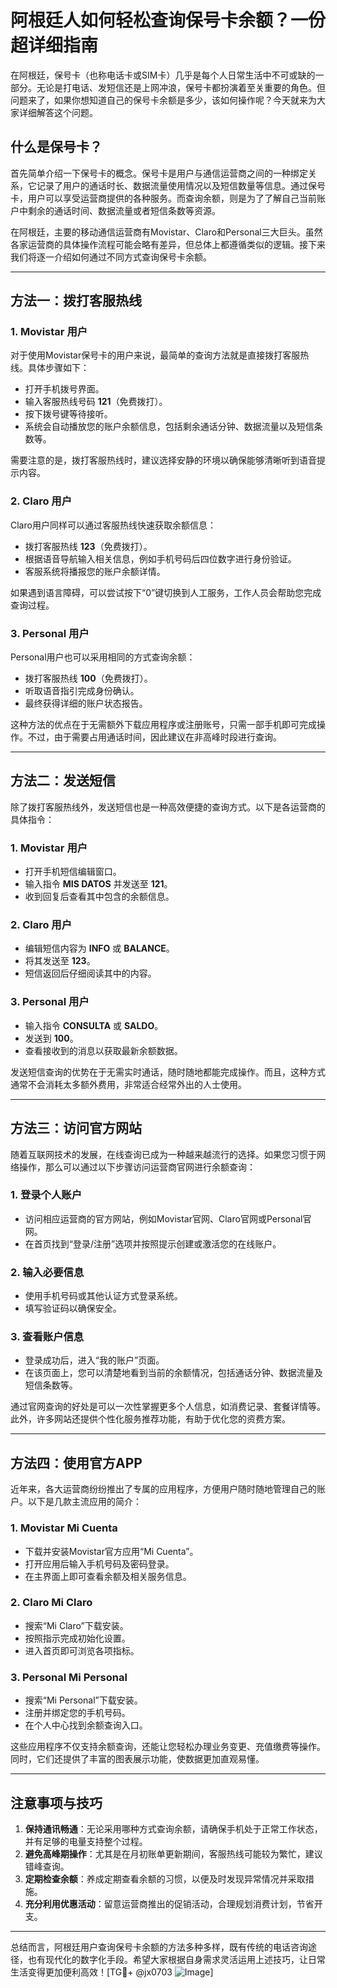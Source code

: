 # 阿根廷人如何轻松查询保号卡余额？一份超详细指南

在阿根廷，保号卡（也称电话卡或SIM卡）几乎是每个人日常生活中不可或缺的一部分。无论是打电话、发短信还是上网冲浪，保号卡都扮演着至关重要的角色。但问题来了，如果你想知道自己的保号卡余额是多少，该如何操作呢？今天就来为大家详细解答这个问题。

## 什么是保号卡？

首先简单介绍一下保号卡的概念。保号卡是用户与通信运营商之间的一种绑定关系，它记录了用户的通话时长、数据流量使用情况以及短信数量等信息。通过保号卡，用户可以享受运营商提供的各种服务。而查询余额，则是为了了解自己当前账户中剩余的通话时间、数据流量或者短信条数等资源。

在阿根廷，主要的移动通信运营商有Movistar、Claro和Personal三大巨头。虽然各家运营商的具体操作流程可能会略有差异，但总体上都遵循类似的逻辑。接下来我们将逐一介绍如何通过不同方式查询保号卡余额。

---

## 方法一：拨打客服热线

### 1. Movistar 用户
对于使用Movistar保号卡的用户来说，最简单的查询方法就是直接拨打客服热线。具体步骤如下：
- 打开手机拨号界面。
- 输入客服热线号码 **121**（免费拨打）。
- 按下拨号键等待接听。
- 系统会自动播放您的账户余额信息，包括剩余通话分钟、数据流量以及短信条数等。

需要注意的是，拨打客服热线时，建议选择安静的环境以确保能够清晰听到语音提示内容。

### 2. Claro 用户
Claro用户同样可以通过客服热线快速获取余额信息：
- 拨打客服热线 **123**（免费拨打）。
- 根据语音导航输入相关信息，例如手机号码后四位数字进行身份验证。
- 客服系统将播报您的账户余额详情。

如果遇到语言障碍，可以尝试按下“0”键切换到人工服务，工作人员会帮助您完成查询过程。

### 3. Personal 用户
Personal用户也可以采用相同的方式查询余额：
- 拨打客服热线 **100**（免费拨打）。
- 听取语音指引完成身份确认。
- 最终获得详细的账户状态报告。

这种方法的优点在于无需额外下载应用程序或注册账号，只需一部手机即可完成操作。不过，由于需要占用通话时间，因此建议在非高峰时段进行查询。

---

## 方法二：发送短信

除了拨打客服热线外，发送短信也是一种高效便捷的查询方式。以下是各运营商的具体指令：

### 1. Movistar 用户
- 打开手机短信编辑窗口。
- 输入指令 **MIS DATOS** 并发送至 **121**。
- 收到回复后查看其中包含的余额信息。

### 2. Claro 用户
- 编辑短信内容为 **INFO** 或 **BALANCE**。
- 将其发送至 **123**。
- 短信返回后仔细阅读其中的内容。

### 3. Personal 用户
- 输入指令 **CONSULTA** 或 **SALDO**。
- 发送到 **100**。
- 查看接收到的消息以获取最新余额数据。

发送短信查询的优势在于无需实时通话，随时随地都能完成操作。而且，这种方式通常不会消耗太多额外费用，非常适合经常外出的人士使用。

---

## 方法三：访问官方网站

随着互联网技术的发展，在线查询已成为一种越来越流行的选择。如果您习惯于网络操作，那么可以通过以下步骤访问运营商官网进行余额查询：

### 1. 登录个人账户
- 访问相应运营商的官方网站，例如Movistar官网、Claro官网或Personal官网。
- 在首页找到“登录/注册”选项并按照提示创建或激活您的在线账户。

### 2. 输入必要信息
- 使用手机号码或其他认证方式登录系统。
- 填写验证码以确保安全。

### 3. 查看账户信息
- 登录成功后，进入“我的账户”页面。
- 在该页面上，您可以清楚地看到当前的余额情况，包括通话分钟、数据流量及短信条数等。

通过官网查询的好处是可以一次性掌握更多个人信息，如消费记录、套餐详情等。此外，许多网站还提供个性化服务推荐功能，有助于优化您的资费方案。

---

## 方法四：使用官方APP

近年来，各大运营商纷纷推出了专属的应用程序，方便用户随时随地管理自己的账户。以下是几款主流应用的简介：

### 1. Movistar Mi Cuenta
- 下载并安装Movistar官方应用“Mi Cuenta”。
- 打开应用后输入手机号码及密码登录。
- 在主界面上即可查看余额及相关服务信息。

### 2. Claro Mi Claro
- 搜索“Mi Claro”下载安装。
- 按照指示完成初始化设置。
- 进入首页即可浏览各项指标。

### 3. Personal Mi Personal
- 搜索“Mi Personal”下载安装。
- 注册并绑定您的手机号码。
- 在个人中心找到余额查询入口。

这些应用程序不仅支持余额查询，还能让您轻松办理业务变更、充值缴费等操作。同时，它们还提供了丰富的图表展示功能，使数据更加直观易懂。

---

## 注意事项与技巧

1. **保持通讯畅通**：无论采用哪种方式查询余额，请确保手机处于正常工作状态，并有足够的电量支持整个过程。
2. **避免高峰期操作**：尤其是在月初账单更新期间，客服热线可能较为繁忙，建议错峰查询。
3. **定期检查余额**：养成定期查看余额的习惯，以便及时发现异常情况并采取措施。
4. **充分利用优惠活动**：留意运营商推出的促销活动，合理规划消费计划，节省开支。

---

总结而言，阿根廷用户查询保号卡余额的方法多种多样，既有传统的电话咨询途径，也有现代化的数字化手段。希望大家根据自身需求灵活运用上述技巧，让日常生活变得更加便利高效！[TG💪+ @jx0703 ![Image](https://github.com/user-attachments/assets/dbca1d08-cadb-493c-b0ec-ad6f7a83f270)]